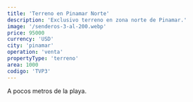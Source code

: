 ```yaml
---
title: 'Terreno en Pinamar Norte'
description: 'Exclusivo terreno en zona norte de Pinamar.'
image: '/senderos-3-al-200.webp'
price: 95000
currency: 'USD'
city: 'pinamar'
operation: 'venta'
propertyType: 'terreno'
area: 1000
codigo: 'TVP3'
---
```


A pocos metros de la playa.
